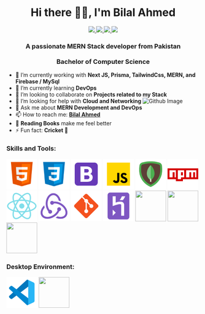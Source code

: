 <h1 align="center">Hi there 🙋‍♂️, I'm Bilal Ahmed</h1>

<div display="flex" align="center">
  <a href="https://www.linkedin.com/in/bilal-ahmed-b75125184">
    <img src="https://img.shields.io/badge/LinkedIn-0077B5?style=for-the-badge&logo=linkedin&logoColor=white" />
  </a>
  <a href="https://www.instagram.com/bilal_ahmed_05/">
    <img src="https://img.shields.io/badge/Instagram-E4405F?style=for-the-badge&logo=instagram&logoColor=white" />
  </a>
  <a href="https://www.facebook.com/profile.php?id=100007545697355">
    <img src="https://img.shields.io/badge/Facebook-1877F2?style=for-the-badge&logo=facebook&logoColor=white" />
  </a>
  <a href="mailto:bilalahmed6551@gmail.com">
    <img src="https://img.shields.io/badge/Gmail-D14836?style=for-the-badge&logo=gmail&logoColor=white" />
  </a>
<!--  <a href="https://www.pinterest.com/bilalahmed6551/">
   <img src="https://img.shields.io/badge/Pinterest-%23E60023.svg?&style=for-the-badge&logo=Pinterest&logoColor=white" />
  </a> -->
</div>


<h3 align="center">
A passionate MERN Stack developer from Pakistan <br />
  <br />
Bachelor of Computer Science
</h3>

- 🔭 I’m currently working with **Next JS, Prisma, TailwindCss, MERN, and Firebase / MySql**
- 🌱 I’m currently learning **DevOps**
- 👯 I’m looking to collaborate on **Projects related to my Stack**                            
- 🤔 I’m looking for help with **Cloud and Networking**
![Github Image](https://raw.githubusercontent.com/onimur/.github/master/.resources/git-header.svg)
- 💬 Ask me about **MERN Development and DevOps**
- 📫 How to reach me: **[Bilal Ahmed](mailto:bilalahmed6551@gmail.com)**
- 📖 **Reading Books** make me feel better
- ⚡ Fun fact: **Cricket 💚**

### Skills and Tools:
<div display="flex">
  <img src="https://raw.githubusercontent.com/sachinverma53121/sachinverma53121/master/icons/html5.png" width="80" height="80"  />
  <img src="https://raw.githubusercontent.com/sachinverma53121/sachinverma53121/master/icons/css3.png" width="80" height="80"  />
  <img src="https://raw.githubusercontent.com/sachinverma53121/sachinverma53121/master/icons/bootstrap.png" width="80" height="80"  />
  <img src="https://raw.githubusercontent.com/sachinverma53121/sachinverma53121/master/icons/js.png" width="80" height="80"  />
  <img src="https://raw.githubusercontent.com/sachinverma53121/sachinverma53121/master/icons/mongo.png" width="80" height="80"  />
  <img src="https://raw.githubusercontent.com/sachinverma53121/sachinverma53121/master/icons/npm.png" width="80" height="80"  />
  <img src="https://raw.githubusercontent.com/sachinverma53121/sachinverma53121/master/icons/react.png" width="80" height="80"  />
  <img src="https://raw.githubusercontent.com/sachinverma53121/sachinverma53121/master/icons/redux.png" width="80" height="80"  />
  <img src="https://raw.githubusercontent.com/sachinverma53121/sachinverma53121/master/icons/git.png" width="80" height="80"  />
  <img src="https://raw.githubusercontent.com/sachinverma53121/sachinverma53121/master/icons/heroku.png" width="80" height="80"  />
  <img src="https://img.icons8.com/color/452/firebase.png" width="80" height="80"  />
  <img src="https://api.nuget.org/v3-flatcontainer/yarn.msbuild/1.2.1/icon" width="80" height="80"  />
  <img src="https://d2eip9sf3oo6c2.cloudfront.net/tags/images/000/001/281/thumb/Fauna_Logo_blue.png" width="80" height="80"  />
</div>



### Desktop Environment:
<div display="flex">
  <img src="https://raw.githubusercontent.com/sachinverma53121/sachinverma53121/master/icons/vsc.png" width="80" height="80"  />
  <img src="https://www.freeiconspng.com/uploads/linux-icon-2.png" width="80" height="80"  />
</div>





